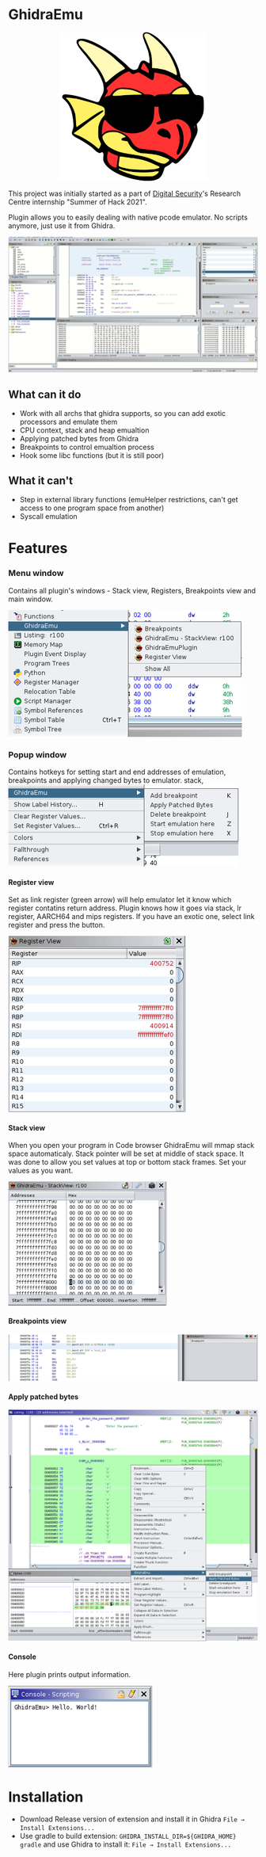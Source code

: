 # GhidraEmu

<p align="center"><img src="./images/logo.png" width="300" height="300">

This project was initially started as a part of [Digital Security](https://github.com/DSecurity)'s Research Centre internship "Summer of Hack 2021".

Plugin allows you to easily dealing with native pcode emulator. No scripts anymore, just use it from Ghidra. 
 
![GhidraEmu](./images/DEMO.gif)
 
## What can it do
  * Work with all archs that ghidra supports, so you can add exotic processors and emulate them
  * CPU context, stack and heap emualtion
  * Applying patched bytes from Ghidra
  * Breakpoints to control emualtion process
  * Hook some libc functions (but it is still poor)

 ## What it can't
  * Step in external library functions (emuHelper restrictions, can't get access to one program space from another)
  * Syscall emulation
  
# Features
  
### Menu window
Contains all plugin's windows - Stack view, Registers, Breakpoints view and main window.
 
  ![GhidraEmu menu](./images/menu.png)
  
### Popup window
Contains hotkeys for setting start and end addresses of emulation, breakpoints and applying changed bytes to emulator.
  stack, 
  ![GhidraEmu popup](./images/popup_menu.png)
 
 #### Register view
Set as link register (green arrow) will help emulator let it know which register contatins return address. Plugin knows how it goes via stack, lr register, AARCH64 and mips registers. If you have an exotic one, select link register and press the button.
 
 <img src="/images/Registers.gif"/>
 
#### Stack view
When you open your program in Сode browser GhidraEmu will mmap stack space automaticaly. Stack pointer will be set at middle of stack space. It was done to allow you set values at top or bottom stack frames. Set your values as you want.
 
 <img src="/images/Stack.gif" width="320" height="250"/>
 
#### Breakpoints view
 
 <img src="/images/Breaks.gif"/>
 
#### Apply patched bytes
 
 ![GhidraEmu apply patched bytes](./images/ApplyPatchedBytes.png) 
 
#### Console
Here plugin prints output information.
 
  ![GhidraEmu console](./images/Console.png)
  
  
# Installation
  
- Download Release version of extension and install it in Ghidra `File → Install Extensions...` 
- Use gradle to build extension: `GHIDRA_INSTALL_DIR=${GHIDRA_HOME} gradle` and use Ghidra to install it: `File → Install Extensions...` 









